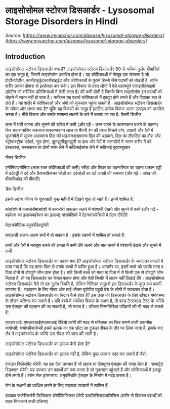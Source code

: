 # लाइसोसोमल स्टोरज डिसआर्डर - Lysosomal Storage Disorders in Hindi
_Source: [https://www.myupchar.com/disease/lysosomal-storage-disorders](https://www.myupchar.com/disease/lysosomal-storage-disorders)_

## Introduction
लाइसोसोमल स्टोरज डिसआर्डर क्या है?
लाइसोसोमल स्टोरज डिसआर्डर 50 से अधिक दुर्लभ बीमारियों का एक समूह है, जिसमें लाइसोसोम प्रभावित होता है। यह कोशिकाओं में मौजूद एक संरचना है जो प्रोटीनप्रोटीन, कार्बोहाइड्रेटकार्बोहाइड्रेट और कोशिकाओं के पुराने हिस्से जैसे पदार्थों को तोड़ती है, ताकि शरीर उनका दोबारा से इस्तेमाल कर सके।
इस विकार से ग्रस्त लोगों में ऐसे महत्वपूर्ण एंजाइमोंएंजाइमों (प्रोटीन जो शरीरिक प्रतिक्रियाओं में तेजी लाता है) की कमी होती है जिनके बिना लाइसोसोम इन पदार्थों को तोड़ने में सक्षम नहीं हो पाता है। नतीजन यह पदार्थ कोशिकाओं में इकट्ठा होने लगते हैं और विषाक्त रूप ले लेते हैं। यह शरीर में कोशिकाओं और अंगों को नुकसान पहुंचा सकते हैं।
लाइसोसोमल स्टोरज डिसआर्डर के संकेत और लक्षण क्या हैं?
चूंकि यह विकारों का समूह है इसलिए प्रत्येक विकार अलग एंजाइम को प्रभावित करता है। नीचे विकार और उनके सामान्य लक्षणों के बारे में बताया जा रहा है:
फैबरी डिजीज

कान में घंटी बजना और सुनने की शक्ति में कमी (और पढ़ें - कान बजने के कारणकान बजने के कारण)
सिर चकरानासिर चकराना
थकानथकान
लाल या बैंगनी रंग की त्वचा
निचले टांग, टखनों और पैरों में सूजनपैरों में सूजन
असामान्य दिल की धड़कनअसामान्य दिल की धड़कन, दिल का दौरादिल का दौरा और स्ट्रोकस्ट्रोक
दर्ददर्द, सुन्न होना, झुनझुनीझुनझुनी या हाथ और पैरों में जलनपैरों में जलन
शरीर मैं दर्द
दस्तदस्त, कब्जकब्ज या दोनों
सांस लेने में कठिनाईसांस लेने में कठिनाई
बुखारबुखार

गौचर डिजीज

एनीमियाएनीमिया (लाल रक्त कोशिकाओं की कमी)
प्लीहा और लिवर का बढ़नालिवर का बढ़ना
थकान
हड्डी में दर्दहड्डी में दर्द और फ्रैक्चरफ्रैक्चर
जोड़ों का दर्दजोड़ों का दर्द
आंखों की समस्या (और पढ़ें - आंख की बीमारीआंख की बीमारी)

क्रैब डिजीज
इसके लक्षण जीवन के शुरुआती कुछ महीनों में दिखने शुरू हो जाते हैं। इनमें शामिल है:

मांसपेशी में कमजोरीमांसपेशी में कमजोरी
अकड़न
चलने में परेशानी
देखने और सुनने में कमी (और पढ़ें - बहरेपन का इलाजबहरेपन का इलाज)
मांसपेशियों में ऐंठनमांसपेशियों में ऐंठन
दौरेदौरे

मेटाक्रोमैटिक ल्यूकोडिस्ट्रॉफी
एमएलडी अलग-अलग रूपों में हो सकता है। इसके लक्षणों में शामिल हो सकते हैं:

हाथों और पैरों में महसूस करने की क्षमता में कमी
दौरे
चलने और बात करने में परेशानी
देखने और सुनने में कमी

लाइसोसोमल स्टोरज डिसआर्डर का कारण क्या है?
लाइसोसोमल स्टोरज डिसआर्डर के ज्यादातर मामलों में पाया गया है कि यह माता-पिता से उनके बच्चों में पारित हुआ है। आमतौर पर, इसमें बच्चे को उसके माता व पिता दोनों से दोषपूर्ण जीन प्राप्त होता है। यदि किसी बच्चे को माता या पिता में से किसी एक से दोषपूर्ण जीन मिलता है, तो वह डिसआर्डर का केवल वाहक होगा और ऐसी स्थिति में लक्षण नहीं दिखाई देंगे।
लाइसोसोमल स्टोरज डिसआर्डर वैसे तो एक दुर्लभ स्थिति है, लेकिन निश्चित समूह में इस डिसआर्डर के कुछ रूप काफी सामान्य हैं। उदाहरण के लिए गौचर और ताई-सैक्स यूरोपीय यहूदी वंश के लोगों में ज्यादातर होता है।
लाइसोसोमल स्टोरज डिसआर्डर का निदान कैसे होता है?
इस तरह की डिसआर्डर के लिए डॉक्टर गर्भावस्था के दौरान परीक्षण कर सकते हैं। यदि बच्चे में संबंधित विकार के लक्षण हैं, तो ब्लड टेस्टब्लड टेस्ट के जरिये उस एंजाइम की पहचान की जा सकती है, जो गायब है।
डॉक्टर निम्नलिखित परीक्षणों की भी मदद ले सकते हैं:

एमआरआई: एमआरआईएमआरआई रेडियो तरंगों की मदद से मस्तिष्क का चित्र बनाने वाली तकनीक
बायोप्सी: बायोप्सीबायोप्सी इसमें ऊतक का एक छोटा सा टुकड़ा सैंपल के तौर पर लिया जाता है, इसके बाद लैब में माइक्रोस्कोप के जरिये उस सैंपल की जांच की जाती है।

लाइसोसोमल स्टोरज डिसआर्डर का इलाज कैसे होता है?
लाइसोसोमल स्टोरेज डिसआर्डर का इलाज नहीं है, लेकिन कुछ उपचार मदद कर सकते हैं जैसे:

एंजाइम रिप्लेसमेंट थेरेपी: यह एक ऐसा उपचार है जो खराब या दोषयुक्त एंजाइम की जगह लेता है।
सब्सट्रेट रिडक्शन थेरेपी: यह उपचार उन पदार्थों को कम करता है जो नुकसान पहुंचाते हैं और कोशिकाओं में इकट्ठा होने लगते हैं।
स्टेम सेल ट्रांसप्लांट: अनुपस्थिति एंजाइम के निर्माण में मदद करता है।

रोग के लक्षणों को प्रबंधित करने के लिए सहायक उपचारों में शामिल हैं:

दवादवा
सर्जरीसर्जरी
फिजिकल थेरेपीफिजिकल थेरेपी
डायलिसिसडायलिसिस (शरीर से विषाक्त पदार्थों को बाहर निकालने वाली प्रक्रिया)

